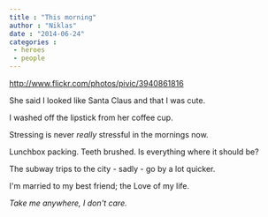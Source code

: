 ```yaml
---
title : "This morning"
author : "Niklas"
date : "2014-06-24"
categories : 
 - heroes
 - people
---
```


http://www.flickr.com/photos/pivic/3940861816

She said I looked like Santa Claus and that I was cute.

I washed off the lipstick from her coffee cup.

Stressing is never _really_ stressful in the mornings now.

Lunchbox packing. Teeth brushed. Is everything where it should be?

The subway trips to the city - sadly - go by a lot quicker.

I'm married to my best friend; the Love of my life.

_Take me anywhere, I don't care._
